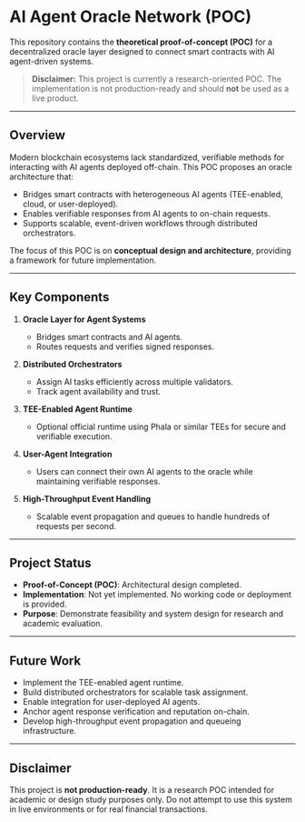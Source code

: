 # AI Agent Oracle Network (POC)

This repository contains the **theoretical proof-of-concept (POC)** for a decentralized oracle layer designed to connect smart contracts with AI agent-driven systems.

> **Disclaimer:** This project is currently a research-oriented POC. The implementation is not production-ready and should **not** be used as a live product.

---

## **Overview**

Modern blockchain ecosystems lack standardized, verifiable methods for interacting with AI agents deployed off-chain. This POC proposes an oracle architecture that:

- Bridges smart contracts with heterogeneous AI agents (TEE-enabled, cloud, or user-deployed).
- Enables verifiable responses from AI agents to on-chain requests.
- Supports scalable, event-driven workflows through distributed orchestrators.

The focus of this POC is on **conceptual design and architecture**, providing a framework for future implementation.

---

## **Key Components**

1. **Oracle Layer for Agent Systems**
   - Bridges smart contracts and AI agents.
   - Routes requests and verifies signed responses.

2. **Distributed Orchestrators**
   - Assign AI tasks efficiently across multiple validators.
   - Track agent availability and trust.

3. **TEE-Enabled Agent Runtime**
   - Optional official runtime using Phala or similar TEEs for secure and verifiable execution.

4. **User-Agent Integration**
   - Users can connect their own AI agents to the oracle while maintaining verifiable responses.

5. **High-Throughput Event Handling**
   - Scalable event propagation and queues to handle hundreds of requests per second.

---

## **Project Status**

- **Proof-of-Concept (POC)**: Architectural design completed.
- **Implementation**: Not yet implemented. No working code or deployment is provided.
- **Purpose**: Demonstrate feasibility and system design for research and academic evaluation.

---

## **Future Work**

- Implement the TEE-enabled agent runtime.
- Build distributed orchestrators for scalable task assignment.
- Enable integration for user-deployed AI agents.
- Anchor agent response verification and reputation on-chain.
- Develop high-throughput event propagation and queueing infrastructure.

---

## **Disclaimer**

This project is **not production-ready**. It is a research POC intended for academic or design study purposes only. Do not attempt to use this system in live environments or for real financial transactions.
